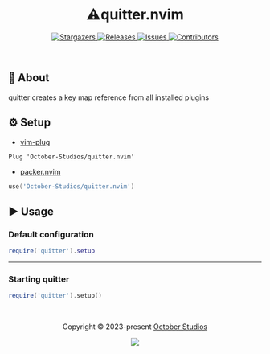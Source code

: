 <h1 align="center">
  <img
    src="https://raw.githubusercontent.com/catppuccin/catppuccin/main/assets/misc/transparent.png"
    height="30"
    width="0px"
  />
  ⚠️quitter.nvim
  <img
    src="https://raw.githubusercontent.com/catppuccin/catppuccin/main/assets/misc/transparent.png"
    height="30"
    width="0px"
  />
</h1>

<p align="center">
  <a href="https://github.com/October-Studios/quitter.nvim/stargazers">
    <img
      alt="Stargazers"
      src="https://img.shields.io/github/stars/October-Studios/quitter.nvim?style=for-the-badge&logo=starship&color=c678dd&logoColor=d9e0ee&labelColor=282a36"
    />
  </a>
  <a href="https://github.com/October-Studios/quitter.nvim/releases/latest">
    <img
      alt="Releases"
      src="https://img.shields.io/github/release/October-Studios/quitter.nvim.svg?style=for-the-badge&include_prereleases&logo=github&color=F2CDCD&logoColor=d9e0ee&labelColor=282a36"
    />
  </a>
  <a href="https://github.com/October-Studios/quitter.nvim/issues">
    <img
      alt="Issues"
      src="https://img.shields.io/github/issues/October-Studios/quitter.nvim?style=for-the-badge&logo=gitbook&color=f0c062&logoColor=d9e0ee&labelColor=282a36"
    />
  </a>
  <a href="https://github.com/October-Studios/quitter.nvim/contributors">
    <img
      alt="Contributors"
      src="https://img.shields.io/github/contributors/October-Studios/quitter.nvim?style=for-the-badge&logo=opensourceinitiative&color=abcf84&logoColor=d9e0ee&labelColor=282a36"
    />
  </a>
</p>

&nbsp;

## 💭 About

quitter creates a key map reference from all installed plugins

## ⚙️ Setup

- [vim-plug](https://github.com/junegunn/vim-plug)

```vim
Plug 'October-Studios/quitter.nvim'
```

- [packer.nvim](https://github.com/wbthomason/packer.nvim)

```lua
use('October-Studios/quitter.nvim')
```

## ▶️ Usage

### Default configuration

```lua
require('quitter').setup
```

---

### Starting quitter

```lua
require('quitter').setup()
```

&nbsp;

<p align="center">
  Copyright &copy; 2023-present
  <a href="https://github.com/October-Studios" target="_blank">October Studios</a>
</p>
<p align="center">
  <a href="https://github.com/October-Studios/quitter.nvim/blob/main/LICENSE"
    ><img
      src="https://img.shields.io/static/v1.svg?style=for-the-badge&label=License&message=MIT&logoColor=d9e0ee&colorA=282a36&colorB=c678dd"
  /></a>
</p>
